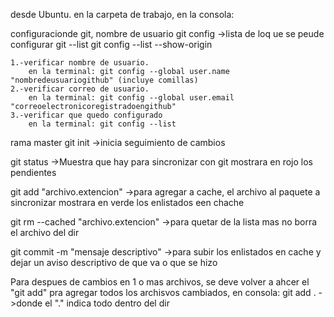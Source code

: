 desde Ubuntu.
en la carpeta de trabajo, en la consola: 

configuracionde git, nombre de usuario
git config          ->lista de loq ue se peude configurar
git --list
git config --list --show-origin

    1.-verificar nombre de usuario.
        en la terminal: git config --global user.name "nombredeusuariogithub" (incluye comillas)
    2.-verificar correo de usuario.
        en la terminal: git config --global user.email "correoelectronicoregistradoengithub"
    3.-verificar que quedo configurado
        en la terminal: git config --list



rama master
git init                            ->inicia seguimiento de cambios

git status                          ->Muestra que hay para sincronizar con git
                                        mostrara en rojo los pendientes

git add "archivo.extencion"         ->para agregar a cache, el archivo al paquete a sincronizar
                                        mostrara en verde los enlistados een chache

git rm --cached "archivo.extencion"          ->para quetar de la lista mas no borra el archivo del dir

git commit -m "mensaje descriptivo"            ->para subir los enlistados en cache y dejar un
                                                aviso descriptivo de que va o que se hizo

Para despues de cambios en 1 o mas archivos, se deve volver a ahcer el "git add"
pra agregar todos los archisvos cambiados, 
    en consola: git add .    ->donde el "." indica todo dentro del dir